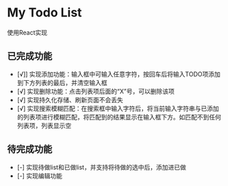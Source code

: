 # My Todo List

使用React实现

## 已完成功能

- [√]]  实现添加功能：输入框中可输入任意字符，按回车后将输入TODO项添加到下方列表的最后，并清空输入框
- [√] 实现删除功能：点击列表项后面的“X”号，可以删除该项
- [√] 实现持久化存储、刷新页面不会丢失
- [√] 实现搜索模糊匹配：在搜索框中输入字符后，将当前输入字符串与已添加的列表项进行模糊匹配，将匹配到的结果显示在输入框下方。如匹配不到任何列表项，列表显示空

## 待完成功能

- [-] 实现待做list和已做list，并支持将待做的选中后，添加进已做
- [-] 实现编辑功能
